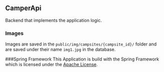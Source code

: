 ## CamperApi
Backend that implements the application logic.

### Images
Images are saved in the `public/img/campsites/{campsite_id}/` folder and are saved under their name `img1.jpg` in the database.

###Spring Framework
This Application is build with the Spring Framework which is licensed under the [Apache License][].

[Apache License]: http://www.apache.org/licenses/LICENSE-2.0
